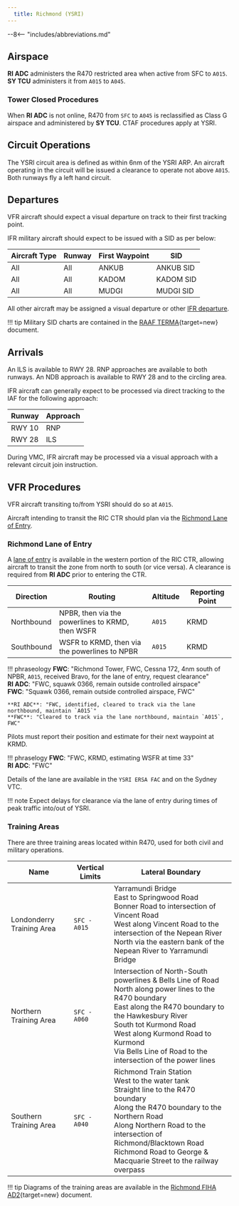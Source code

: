 ```yaml
---
  title: Richmond (YSRI)
---
```


--8<-- "includes/abbreviations.md"

## Airspace
**RI ADC** administers the R470 restricted area when active from SFC to `A015`. **SY TCU** administers it from `A015` to `A045`.

### Tower Closed Procedures
When **RI ADC** is not online, R470 from `SFC` to `A045` is reclassified as Class G airspace and administered by **SY TCU**. CTAF procedures apply at YSRI.

## Circuit Operations
The YSRI circuit area is defined as within 6nm of the YSRI ARP. An aircraft operating in the circuit will be issued a clearance to operate not above `A015`. Both runways fly a left hand circuit.

## Departures
VFR aircraft should expect a visual departure on track to their first tracking point.

IFR military aircraft should expect to be issued with a SID as per below:

| Aircraft Type | Runway | First Waypoint | SID |
| --- | --- | --- | --- |
| All | All | ANKUB | ANKUB SID |
| All | All | KADOM | KADOM SID |
| All | All | MUDGI | MUDGI SID |

All other aircraft may be assigned a visual departure or other [IFR departure](../../navigation/ifrdepartures.md#other-departure-methods).

!!! tip
    Military SID charts are contained in the [RAAF TERMA](https://ais-af.airforce.gov.au/){target=new} document.

## Arrivals
An ILS is available to RWY 28. RNP approaches are available to both runways. An NDB approach is available to RWY 28 and to the circling area.

IFR aircraft can generally expect to be processed via direct tracking to the IAF for the following approach:

| Runway | Approach |
| --- | --- |
| RWY 10 | RNP |
| RWY 28 | ILS |

During VMC, IFR aircraft may be processed via a visual approach with a relevant circuit join instruction.

## VFR Procedures
VFR aircraft transiting to/from YSRI should do so at `A015`.

Aircraft intending to transit the RIC CTR should plan via the [Richmond Lane of Entry](#richmond-lane-of-entry).

### Richmond Lane of Entry
A [lane of entry](../../airspace/lanesofentry.md) is available in the western portion of the RIC CTR, allowing aircraft to transit the zone from north to south (or vice versa). A clearance is required from **RI ADC** prior to entering the CTR.

| Direction | Routing | Altitude | Reporting Point |
| --- | --- | --- | --- |
| Northbound | NPBR, then via the powerlines to KRMD, then WSFR | `A015` | KRMD |
| Southbound | WSFR to KRMD, then via the powerlines to NPBR | `A015` | KRMD |

!!! phraseology
    **FWC**: "Richmond Tower, FWC, Cessna 172, 4nm south of NPBR, `A015`, received Bravo, for the lane of entry, request clearance"  
    **RI ADC**: "FWC, squawk 0366, remain outside controlled airspace"  
    **FWC**: "Squawk 0366, remain outside controlled airspace, FWC"  

    **RI ADC**: "FWC, identified, cleared to track via the lane northbound, maintain `A015`"  
    **FWC**: "Cleared to track via the lane northbound, maintain `A015`, FWC"  

Pilots must report their position and estimate for their next waypoint at KRMD.

!!! phraselogy
    **FWC**: "FWC, KRMD, estimating WSFR at time 33"  
    **RI ADC**: "FWC"

Details of the lane are available in the `YSRI ERSA FAC` and on the Sydney VTC.

!!! note
    Expect delays for clearance via the lane of entry during times of peak traffic into/out of YSRI.

### Training Areas
There are three training areas located within R470, used for both civil and military operations.

| Name | Vertical Limits | Lateral Boundary |
| ---- | --------------- | --- |
| Londonderry Training Area | `SFC - A015` | Yarramundi Bridge<br>East to Springwood Road<br>Bonner Road to intersection of Vincent Road<br>West along Vincent Road to the intersection of the Nepean River<br>North via the eastern bank of the Nepean River to Yarramundi Bridge |
| Northern Training Area | `SFC - A060` | Intersection of North-South powerlines & Bells Line of Road<br>North along power lines to the R470 boundary<br>East along the R470 boundary to the Hawkesbury River<br>South tot Kurmond Road<br>West along Kurmond Road to Kurmond<br>Via Bells Line of Road to the intersection of the power lines |
| Southern Training Area | `SFC - A040` | Richmond Train Station<br>West to the water tank<br>Straight line to the R470 boundary<br>Along the R470 boundary to the Northern Road<br>Along Northern Road to the intersection of Richmond/Blacktown Road<br>Richmond Road to George & Macquarie Street to the railway overpass |

!!! tip
    Diagrams of the training areas are available in the [Richmond FIHA AD2](https://ais-af.airforce.gov.au/){target=new} document.